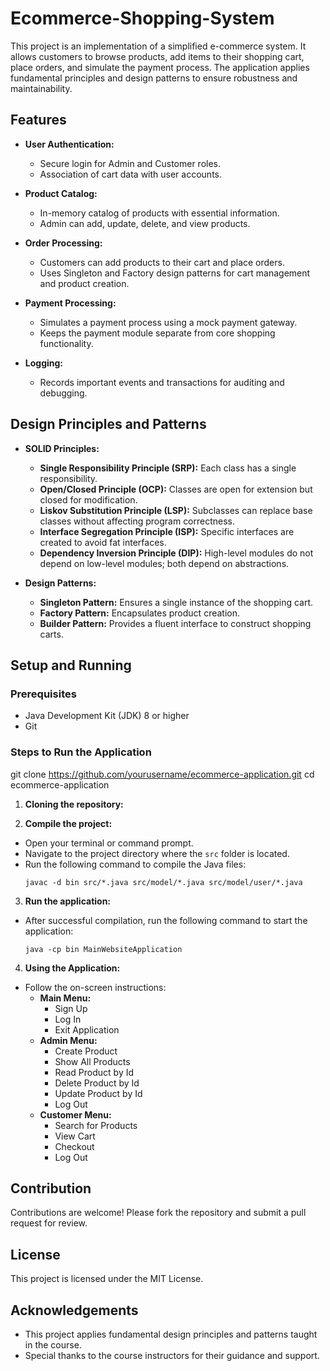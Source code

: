 # Ecommerce-Shopping-System

This project is an implementation of a simplified e-commerce system. It allows customers to browse products, add items to their shopping cart, place orders, and simulate the payment process. The application applies fundamental principles and design patterns to ensure robustness and maintainability.

## Features

- **User Authentication:**
  - Secure login for Admin and Customer roles.
  - Association of cart data with user accounts.

- **Product Catalog:**
  - In-memory catalog of products with essential information.
  - Admin can add, update, delete, and view products.

- **Order Processing:**
  - Customers can add products to their cart and place orders.
  - Uses Singleton and Factory design patterns for cart management and product creation.

- **Payment Processing:**
  - Simulates a payment process using a mock payment gateway.
  - Keeps the payment module separate from core shopping functionality.

- **Logging:**
  - Records important events and transactions for auditing and debugging.

## Design Principles and Patterns

- **SOLID Principles:**
  - **Single Responsibility Principle (SRP):** Each class has a single responsibility.
  - **Open/Closed Principle (OCP):** Classes are open for extension but closed for modification.
  - **Liskov Substitution Principle (LSP):** Subclasses can replace base classes without affecting program correctness.
  - **Interface Segregation Principle (ISP):** Specific interfaces are created to avoid fat interfaces.
  - **Dependency Inversion Principle (DIP):** High-level modules do not depend on low-level modules; both depend on abstractions.

- **Design Patterns:**
  - **Singleton Pattern:** Ensures a single instance of the shopping cart.
  - **Factory Pattern:** Encapsulates product creation.
  - **Builder Pattern:** Provides a fluent interface to construct shopping carts.


## Setup and Running

### Prerequisites

- Java Development Kit (JDK) 8 or higher
- Git

### Steps to Run the Application
git clone https://github.com/yourusername/ecommerce-application.git
cd ecommerce-application

1. **Cloning the repository:**
   
2. **Compile the project:**
- Open your terminal or command prompt.
- Navigate to the project directory where the `src` folder is located.
- Run the following command to compile the Java files:
  ```
  javac -d bin src/*.java src/model/*.java src/model/user/*.java
  ```

3. **Run the application:**
- After successful compilation, run the following command to start the application:
  ```
  java -cp bin MainWebsiteApplication
  ```

4. **Using the Application:**
- Follow the on-screen instructions:
  - **Main Menu:**
    - Sign Up
    - Log In
    - Exit Application
  - **Admin Menu:**
    - Create Product
    - Show All Products
    - Read Product by Id
    - Delete Product by Id
    - Update Product by Id
    - Log Out
  - **Customer Menu:**
    - Search for Products
    - View Cart
    - Checkout
    - Log Out

## Contribution

Contributions are welcome! Please fork the repository and submit a pull request for review.

## License

This project is licensed under the MIT License.

## Acknowledgements

- This project applies fundamental design principles and patterns taught in the course.
- Special thanks to the course instructors for their guidance and support.
